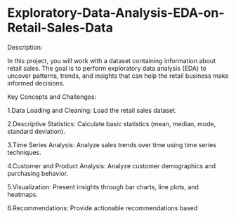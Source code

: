 # Exploratory-Data-Analysis-EDA-on-Retail-Sales-Data
Description:

In this project, you will work with a dataset containing information about retail sales. The goal is
to perform exploratory data analysis (EDA) to uncover patterns, trends, and insights that can
help the retail business make informed decisions.


Key Concepts and Challenges:


1.Data Loading and Cleaning: Load the retail sales dataset.

2.Descriptive Statistics: Calculate basic statistics (mean, median, mode, standard deviation).

3.Time Series Analysis: Analyze sales trends over time using time series techniques.

4.Customer and Product Analysis: Analyze customer demographics and purchasing behavior.

5.Visualization: Present insights through bar charts, line plots, and heatmaps.

6.Recommendations: Provide actionable recommendations based
